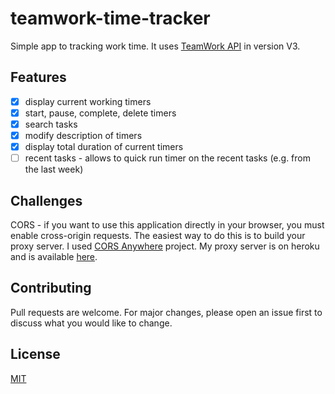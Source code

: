 # teamwork-time-tracker
Simple app to tracking work time. It uses [TeamWork API](https://developer.teamwork.com/projects/) in version V3.

## Features
- [x] display current working timers
- [x] start, pause, complete, delete timers
- [x] search tasks
- [x] modify description of timers
- [x] display total duration of current timers
- [ ] recent tasks - allows to quick run timer on the recent tasks (e.g. from the last week)

## Challenges
CORS - if you want to use this application directly in your browser, you must enable cross-origin requests. The easiest way to do this is to build your proxy server. I used [CORS Anywhere](https://github.com/Rob--W/cors-anywhere) project. My proxy server is on heroku and is available [here](https://time-tracker-cors-anywhere.herokuapp.com/).

## Contributing
Pull requests are welcome. For major changes, please open an issue first to discuss what you would like to change.

## License
[MIT](https://choosealicense.com/licenses/mit/)